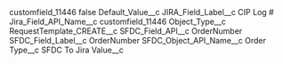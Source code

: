 <?xml version="1.0" encoding="UTF-8"?>
<CustomMetadata xmlns="http://soap.sforce.com/2006/04/metadata" xmlns:xsi="http://www.w3.org/2001/XMLSchema-instance" xmlns:xsd="http://www.w3.org/2001/XMLSchema">
    <label>customfield_11446</label>
    <protected>false</protected>
    <values>
        <field>Default_Value__c</field>
        <value xsi:nil="true"/>
    </values>
    <values>
        <field>JIRA_Field_Label__c</field>
        <value xsi:type="xsd:string">CIP Log #</value>
    </values>
    <values>
        <field>Jira_Field_API_Name__c</field>
        <value xsi:type="xsd:string">customfield_11446</value>
    </values>
    <values>
        <field>Object_Type__c</field>
        <value xsi:nil="true"/>
    </values>
    <values>
        <field>RequestTemplate_CREATE__c</field>
        <value xsi:nil="true"/>
    </values>
    <values>
        <field>SFDC_Field_API__c</field>
        <value xsi:type="xsd:string">OrderNumber</value>
    </values>
    <values>
        <field>SFDC_Field_Label__c</field>
        <value xsi:type="xsd:string">OrderNumber</value>
    </values>
    <values>
        <field>SFDC_Object_API_Name__c</field>
        <value xsi:type="xsd:string">Order</value>
    </values>
    <values>
        <field>Type__c</field>
        <value xsi:type="xsd:string">SFDC To Jira</value>
    </values>
    <values>
        <field>Value__c</field>
        <value xsi:nil="true"/>
    </values>
</CustomMetadata>
